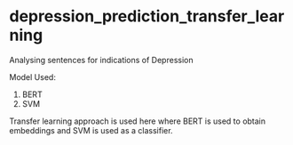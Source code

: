 # depression_prediction_transfer_learning

Analysing sentences for indications of Depression

Model Used:
1. BERT
2. SVM

Transfer learning approach is used here where BERT is used to obtain embeddings and SVM is used as a classifier.
